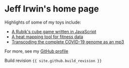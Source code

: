 
# Jeff Irwin's home page

Highlights of some of my toys include:

- [A Rubik's cube game written in JavaScript](rubik-js/)
- [A heat mapping tool for fitness data](https://github.com/JeffIrwin/maph)
- [Transcoding the complete COVID-19 genome as an mp3](https://github.com/JeffIrwin/music-of-the-sars)

For more, see my [GitHub profile](https://github.com/JeffIrwin)

<script src="https://platform.linkedin.com/badges/js/profile.js" async defer type="text/javascript"></script>

Build revision `{{ site.github.build_revision }}`

